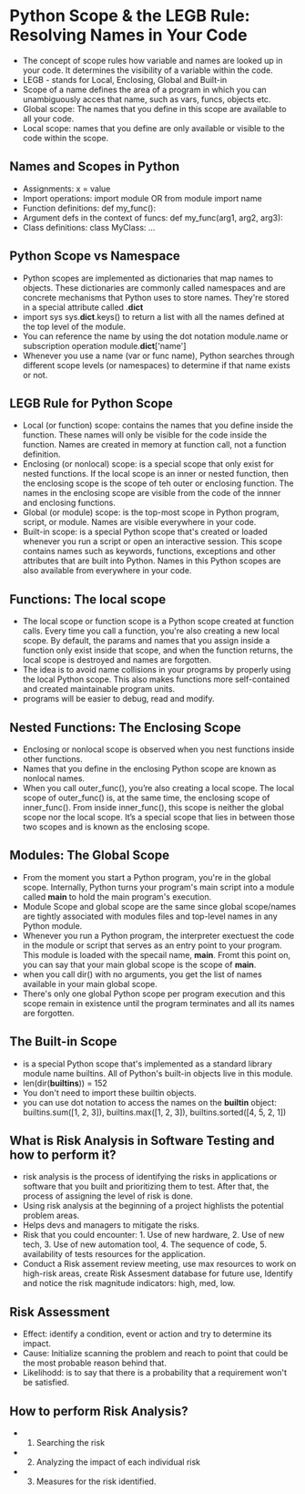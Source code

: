 # Python Scope & the LEGB Rule: Resolving Names in Your Code
- The concept of scope rules how variable and names are looked up in your code. It determines the visibility of a variable within the code.
- LEGB - stands for Local, Enclosing, Global and Built-in
- Scope of a name defines the area of a program in which you can unambiguously acces that name, such as vars, funcs, objects etc.
- Global scope: The names that you define in this scope are available to all your code.
- Local scope: names that you define are only available or visible to the code within the scope.

## Names and Scopes in Python
- Assignments: x = value
- Import operations: import module OR from module import name
- Function definitions: def my_func():
- Argument defs in the context of funcs: def my_func(arg1, arg2, arg3):
- Class definitions: class MyClass: ...

## Python Scope vs Namespace
- Python scopes are implemented as dictionaries that map names to objects. These dictionaries are commonly called namespaces and are concrete mechanisms that Python uses to store names. They're stored in a special attribute called .__dict__
- import sys sys.__dict__.keys() to return a list with all the names defined at the top level of the module.
- You can reference the name by using the dot notation  module.name or subscription operation module.__dict__['name']
- Whenever you use a name (var or func name), Python searches through different scope levels (or namespaces) to determine if that name exists or not.

## LEGB Rule for Python Scope
- Local (or function) scope: contains the names that you define inside the function. These names will only be visible for the code inside the function. Names are created in memory at function call, not a function definition.
- Enclosing (or nonlocal) scope: is a special scope that only exist for nested functions. If the local scope is an inner or nested function, then the enclosing scope is the scope of teh outer or enclosing function. The names in the enclosing scope are visible from the code of the innner and enclosing functions.
- Global (or module) scope: is the top-most scope in Python program, script, or module. Names are visible everywhere in your code.
- Built-in scope: is a special Python scope that's created or loaded whenever you run a script or open an interactive session. This scope contains names such as keywords, functions, exceptions and other attributes that are built into Python. Names in this Python scopes are also available from everywhere in your code.

## Functions: The local scope
- The local scope or function scope is a Python scope created at function calls. Every time you call a function, you're also creating a new local scope. By default, the params and names that you assign inside a function only exist inside that scope, and when the function returns, the local scope is destroyed and names are forgotten.
- The idea is to avoid name collisions in your programs by properly using the local Python scope. This also makes functions more self-contained and created maintainable program units.
- programs will be easier to debug, read and modify.

## Nested Functions: The Enclosing Scope
- Enclosing or nonlocal scope is observed when you nest functions inside other functions. 
- Names that you define in the enclosing Python scope are known as nonlocal names.
- When you call outer_func(), you’re also creating a local scope. The local scope of outer_func() is, at the same time, the enclosing scope of inner_func(). From inside inner_func(), this scope is neither the global scope nor the local scope. It’s a special scope that lies in between those two scopes and is known as the enclosing scope.


## Modules: The Global Scope
- From the moment you start a Python program, you're in the global scope. Internally, Python turns your program's main script into a module called __main__ to hold the main program's execution. 
- Module Scope and global scope are the same since global scope/names are tightly associated with modules files and top-level names in any Python module.
- Whenever you run a Python program, the interpreter exectuest the code in the module or script that serves as an entry point to your program. This module is loaded with the specail name, __main__. Fromt this point on, you can say that your main global scope is the scope of __main__.
- when you call dir() with no arguments, you get the list of names available in your main global scope.
- There's only one global Python scope per program execution and this scope remain in existence until the program terminates and all its names are forgotten.


## The Built-in Scope
- is a special Python scope that's implemented as a standard library module name builtins. All of Python's built-in objects live in this module. 
- len(dir(__builtins__)) = 152
- You don't need to import these builtin objects.
- you can use dot notation to access the names on the __builtin__ object: builtins.sum([1, 2, 3]), builtins.max([1, 2, 3]), builtins.sorted([4, 5, 2, 1])

## What is Risk Analysis in Software Testing and how to perform it?
- risk analysis is the process of identifying the risks in applications or software that you built and prioritizing them to test. After that, the process of assigning the level of risk is done. 
- Using risk analysis at the beginning of a project highlists the potential problem areas.
- Helps devs and managers to mitigate the risks.
- Risk that you could encounter: 1. Use of new hardware, 2. Use of new tech, 3. Use of new automation tool, 4. The sequence of code, 5. availability of tests resources for the application.
- Conduct a Risk assement review meeting, use max resources to work on high-risk areas, create Risk Assesment database for future use, Identify and notice the risk magnitude indicators: high, med, low.

## Risk Assessment
- Effect: identify a condition, event or action and try to determine its impact.
- Cause: Initialize scanning the problem and reach to point that could be the most probable reason behind that.
- Likelihodd: is to say that there is a probability that a requirement won't be satisfied.

## How to perform Risk Analysis?
- 1. Searching the risk
- 2. Analyzing the impact of each individual risk
- 3. Measures for the risk identified.